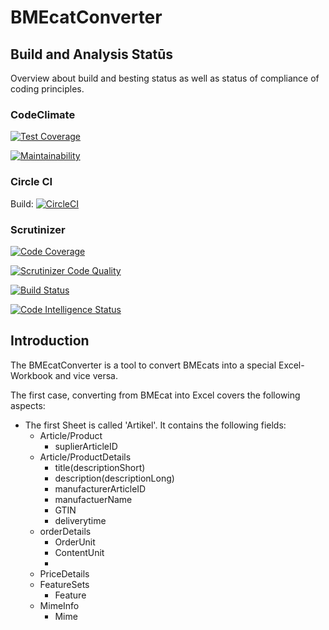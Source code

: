 # BMEcatConverter

## Build and Analysis Stat&#x016b;s
Overview about build and besting status as well as status of compliance of coding principles.

### CodeClimate

[![Test Coverage](https://api.codeclimate.com/v1/badges/c292f2fef2bebec76323/test_coverage)](https://codeclimate.com/repos/59d3e32587947702910006a6/test_coverage)

[![Maintainability](https://api.codeclimate.com/v1/badges/c292f2fef2bebec76323/maintainability)](https://codeclimate.com/repos/59d3e32587947702910006a6/maintainability)


### Circle CI

Build: [![CircleCI](https://circleci.com/gh/HenrikPilz/BMEcatConverter.svg?style=svg&circle-token=84c7ca4ac6fed76f1a113efb0fa4ddea1db3a7b2)](https://circleci.com/gh/HenrikPilz/BMEcatConverter)

### Scrutinizer

[![Code Coverage](https://scrutinizer-ci.com/b/contorion/bmecatconverter/badges/coverage.png?b=master&s=0d1533b61f1242d1681844224c30360bd22bb2c4)](https://scrutinizer-ci.com/b/contorion/bmecatconverter/?branch=master)

[![Scrutinizer Code Quality](https://scrutinizer-ci.com/b/contorion/bmecatconverter/badges/quality-score.png?b=master&s=753fffe485486cf8661110b5289091f523e2c6fe)](https://scrutinizer-ci.com/b/contorion/bmecatconverter/?branch=master)

[![Build Status](https://scrutinizer-ci.com/b/contorion/bmecatconverter/badges/build.png?b=master&s=1ee396307d71cf85d657e3b0e30e75bc240b584f)](https://scrutinizer-ci.com/b/contorion/bmecatconverter/build-status/master)

[![Code Intelligence Status](https://scrutinizer-ci.com/b/contorion/bmecatconverter/badges/code-intelligence.svg?b=master&s=d11f2a9888d211bf8ea23e04fe83535672386a58)](https://scrutinizer-ci.com/code-intelligence)


## Introduction
The BMEcatConverter is a tool to convert BMEcats into a special Excel-Workbook and vice versa.

The first case, converting from BMEcat into Excel  covers the following aspects:
* The first Sheet is called 'Artikel'. It contains the following fields:
	- Article/Product
		- suplierArticleID
	- Article/ProductDetails
		- title(descriptionShort)
		- description(descriptionLong)
		- manufacturerArticleID
		- manufactuerName
		- GTIN
		- deliverytime
	- orderDetails
		- OrderUnit
		- ContentUnit
		- 
	- PriceDetails
	- FeatureSets
		- Feature
	- MimeInfo
		- Mime


